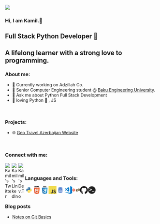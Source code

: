 ![](https://visitor-badge.laobi.icu/badge?page_id=KamilRAliyev.KamilRAliyev)

### Hi, I am Kamil.👋
## Full Stack Python Developer :snake:
## A lifelong learner with a strong love to programming. 

### About me:
- 🔭 Currently working on Adzillah Co.
- 💎 Senior Computer Engineering student @ [Baku Engineering University][beu].
- 💬 Ask me about Python Full Stack Development
- 💜 loving Python :snake: , JS 

<br>

### Projects:
 - :globe_with_meridians: [Geo Travel Azerbaijan Website][geotravel]
 
<br>

### Connect with me:

[<img align="left" alt="Kamil's Twitter" width="22px" src="https://cdn.jsdelivr.net/npm/simple-icons@v3/icons/twitter.svg" />][twitter]
[<img align="left" alt="Kamil's LinkedIn" width="22px" src="https://cdn.jsdelivr.net/npm/simple-icons@v3/icons/linkedin.svg" />][linkedin]
[<img align="left" alt="Kamil's Dev.To" width="22px" src="https://cdn.jsdelivr.net/npm/simple-icons@3.4.0/icons/dev-dot-to.svg" />][devto]

<br />

### Languages and Tools:


[<img align="left" alt="Python3" width="26px" src="https://raw.githubusercontent.com/github/explore/80688e429a7d4ef2fca1e82350fe8e3517d3494d/topics/python/python.png" />][linkedin]

[<img align="left" alt="HTML5" width="26px" src="https://raw.githubusercontent.com/github/explore/80688e429a7d4ef2fca1e82350fe8e3517d3494d/topics/html/html.png" />][linkedin]

[<img align="left" alt="CSS3" width="26px" src="https://raw.githubusercontent.com/github/explore/80688e429a7d4ef2fca1e82350fe8e3517d3494d/topics/css/css.png" />][linkedin]

[<img align="left" alt="JavaScript" width="26px" src="https://raw.githubusercontent.com/github/explore/80688e429a7d4ef2fca1e82350fe8e3517d3494d/topics/javascript/javascript.png" />][linkedin]

[<img align="left" alt="SQL" width="26px" src="https://raw.githubusercontent.com/github/explore/80688e429a7d4ef2fca1e82350fe8e3517d3494d/topics/sql/sql.png" />][linkedin]

[<img align="left" alt="Visual Studio Code" width="26px" src="https://raw.githubusercontent.com/github/explore/80688e429a7d4ef2fca1e82350fe8e3517d3494d/topics/visual-studio-code/visual-studio-code.png" />][linkedin]

[<img align="left" alt="Git" width="26px" src="https://raw.githubusercontent.com/github/explore/80688e429a7d4ef2fca1e82350fe8e3517d3494d/topics/git/git.png" />][linkedin]

[<img align="left" alt="GitHub" width="26px" src="https://raw.githubusercontent.com/github/explore/78df643247d429f6cc873026c0622819ad797942/topics/github/github.png" />][linkedin]

[<img align="left" alt="Terminal" width="26px" src="https://raw.githubusercontent.com/github/explore/80688e429a7d4ef2fca1e82350fe8e3517d3494d/topics/terminal/terminal.png" />][linkedin]

<br />
<br />

### Blog posts
<!-- BLOG-POST-LIST:START -->
- [Notes on Git Basics](https://dev.to/kamilraliyev/notes-on-git-basics-495i)
<!-- BLOG-POST-LIST:END -->

[twitter]: https://twitter.com/KamilRAliyev
[linkedin]: https://www.linkedin.com/in/aliyevk/
[beu]: http://www.beu.edu.az/en
[geotravel]: https://www.geo-travel.az/
[devto]: https://dev.to/kamilraliyev
